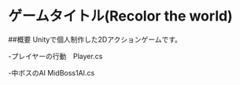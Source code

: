 # ゲームタイトル(Recolor the world)
##概要
Unityで個人制作した2Dアクションゲームです。

-プレイヤーの行動　Player.cs

-中ボスのAI  MidBoss1AI.cs
